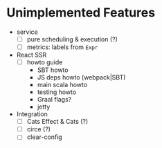 # Unimplemented Features

* service
  * [ ] pure scheduling & execution (?)
  * [ ] metrics: labels from `Expr`
* React SSR
  * [ ] howto guide
    * SBT howto
    * JS deps howto (webpack|SBT)
    * main scala howto
    * testing howto
    * Graal flags?
    * jetty
* Integration
  * [ ] Cats Effect & Cats (?)
  * [ ] circe (?)
  * [ ] clear-config
